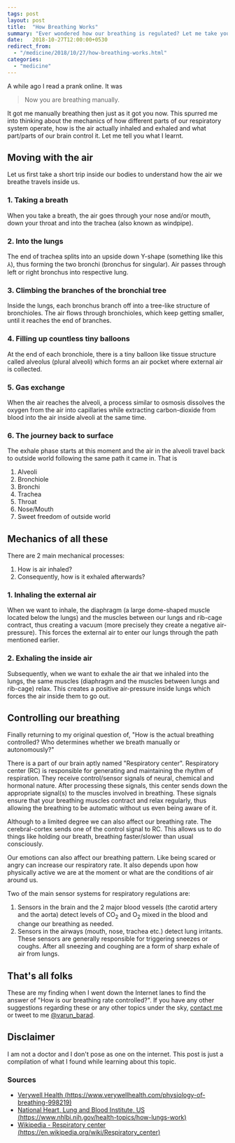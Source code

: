 ```yaml
---
tags: post
layout: post
title:  "How Breathing Works"
summary: "Ever wondered how our breathing is regulated? Let me take you on a ride down the wind-pipe."
date:   2018-10-27T12:00:00+0530
redirect_from:
  - "/medicine/2018/10/27/how-breathing-works.html"
categories: 
  - "medicine"
---
```


A while ago I read a prank online. It was

> Now you are breathing manually.

It got me manually breathing then just as it got you now. This spurred me into thinking about the mechanics of how different parts of our respiratory system operate, how is the air actually inhaled and exhaled and what part/parts of our brain control it. Let me tell you what I learnt.

## Moving with the air

Let us first take a short trip inside our bodies to understand how the air we breathe travels inside us.

### 1. Taking a breath

When you take a breath, the air goes through your nose and/or mouth, down your throat and into the trachea (also known as windpipe).

### 2. Into the lungs

The end of trachea splits into an upside down Y-shape (something like this &#8516;), thus forming the two bronchi (bronchus for singular). Air passes through left or right bronchus into respective lung.

### 3. Climbing the branches of the bronchial tree

Inside the lungs, each bronchus branch off into a tree-like structure of bronchioles. The air flows through bronchioles, which keep getting smaller, until it reaches the end of branches.

### 4. Filling up countless tiny balloons

At the end of each bronchiole, there is a tiny balloon like tissue structure called alveolus (plural alveoli) which forms an air pocket where external air is collected.

### 5. Gas exchange

When the air reaches the alveoli, a process similar to osmosis dissolves the oxygen from the air into capillaries while extracting carbon-dioxide from blood into the air inside alveoli at the same time.

### 6. The journey back to surface

The exhale phase starts at this moment and the air in the alveoli travel back to outside world following the same path it came in. That is

1. Alveoli
2. Bronchiole
3. Bronchi
4. Trachea
5. Throat
6. Nose/Mouth
7. Sweet freedom of outside world

## Mechanics of all these

There are 2 main mechanical processes:

1. How is air inhaled?
2. Consequently, how is it exhaled afterwards?

### 1. Inhaling the external air

When we want to inhale, the diaphragm (a large dome-shaped muscle located below the lungs) and the muscles between our lungs and rib-cage contract, thus creating a vacuum (more precisely they create a negative air-pressure). This forces the external air to enter our lungs through the path mentioned earlier.

### 2. Exhaling the inside air

Subsequently, when we want to exhale the air that we inhaled into the lungs, the same muscles (diaphragm and the muscles between lungs and rib-cage) relax. This creates a positive air-pressure inside lungs which forces the air inside them to go out.

## Controlling our breathing

Finally returning to my original question of, "How is the actual breathing controlled? Who determines whether we breath manually or autonomously?"

There is a part of our brain aptly named "Respiratory center". Respiratory center (RC) is responsible for generating and maintaining the rhythm of respiration. They receive control/sensor signals of neural, chemical and hormonal nature. After processing these signals, this center sends down the appropriate signal(s) to the muscles involved in breathing. These signals ensure that your breathing muscles contract and relax regularly, thus allowing the breathing to be automatic without us even being aware of it.

Although to a limited degree we can also affect our breathing rate. The cerebral-cortex sends one of the control signal to RC. This allows us to do things like holding our breath, breathing faster/slower than usual consciously.

Our emotions can also affect our breathing pattern. Like being scared or angry can increase our respiratory rate. It also depends upon how physically active we are at the moment or what are the conditions of air around us.

Two of the main sensor systems for respiratory regulations are:

1. Sensors in the brain and the 2 major blood vessels (the carotid artery and the aorta) detect levels of CO<sub>2</sub> and O<sub>2</sub> mixed in the blood and change our breathing as needed.
2. Sensors in the airways (mouth, nose, trachea etc.) detect lung irritants. These sensors are generally responsible for triggering sneezes or coughs. After all sneezing and coughing are a form of sharp exhale of air from lungs.

## That's all folks

These are my finding when I went down the Internet lanes to find the answer of "How is our breathing rate controlled?". If you have any other suggestions regarding these or any other topics under the sky, [contact me][varun-contact] or tweet to me [@varun_barad][varun-twitter].

## Disclaimer

I am not a doctor and I don't pose as one on the internet. This post is just a compilation of what I found while learning about this topic.

### Sources

- [Verywell Health (https://www.verywellhealth.com/physiology-of-breathing-998219)][source-verywell-health]
- [National Heart, Lung and Blood Institute, US (https://www.nhlbi.nih.gov/health-topics/how-lungs-work)][source-nhlbi-us]
- [Wikipedia - Respiratory center (https://en.wikipedia.org/wiki/Respiratory_center)][source-wikipedia-respiratory-center]

[source-verywell-health]: https://www.verywellhealth.com/physiology-of-breathing-998219
[source-nhlbi-us]: https://www.nhlbi.nih.gov/health-topics/how-lungs-work
[source-wikipedia-respiratory-center]: https://en.wikipedia.org/wiki/Respiratory_center
[varun-contact]: https://varunbarad.com/contact
[varun-twitter]: https://twitter.com/varun_barad
